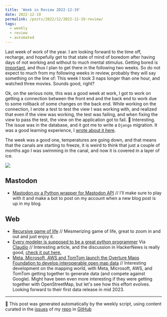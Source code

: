 ```yaml
---
title: 'Week in Review 2022-12-19'
date: 2022-12-19
permalink: /posts/2022/12/2022-12-19-review/
tags:
  - weekly
  - review
  - automated
---
```

 Last week of work of the year. I am looking forward to the time off, recharge, and hopefully get to that state of mind of boredom after having days of not working and without to much mental stimulus. Getting bored is [important](https://www.forbes.com/sites/bryanrobinson/2020/09/02/why-neuroscientists-say-boredom-is-good-for-your-brains-health/?sh=384399541842l), and thus I plan to get there in the following two weeks. So do not expect to much from my following weeks in review, probably they will say something on the line of: This week I took 3 naps longer than one hour, and watched three movies. Sounds good, right?

Ok, on the serious note, this was a good week at work, I got to work on getting a connection between the front end and the back end to work due to some rollback of some changes on the back end. While working on the connection, I wrote a test to test the view I was working with, and realized that even if the view was working, the test was failing, and when fixing the view to pass the test, the view on the application got to fail. 🤨 Interesting. The issue was in the database, and it got me to write a `Django` migration. It was a good learning experience, I [wrote about it here](https://luisnatera.com/posts/2022/12/writing-django-migrations/).

The week was a good one, temperatures are going down, and that means that the canals are starting to freeze, it is weird to think that just a couple of months ago I was swimming in the canal, and now it is covered in a layer of ice. 

![]({{site.imgsurl}}2022-12-18-kayak.webp)

## Mastodon
-  [Mastodon.py a Python wrapper for Mastodon API](https://github.com/halcy/Mastodon.pyl) // I'll make sure to play with it and make a bot to post on my account when a new blog post is up in my blog.

## Web
-  [Recursive game of life](https://oimo.io/works/life/) // Mesmerizing game of life, great to zoom in and out and just enjoy it.
-  [Every modeler is supposed to be a great python programmer](https://statmodeling.stat.columbia.edu/2022/12/08/the-cleantech-job-market-every-modeler-is-supposed-to-be-a-great-python-programmer/) Via [Claudio]() // Interesting article, and the discussion in HackerNews is really good, [check it out here.](https://news.ycombinator.com/item?id=33914426)
-  [Meta, Microsoft, AWS and TomTom launch the Overture Maps Foundation to develop interoperable open map data](https://techcrunch.com/2022/12/15/meta-microsoft-aws-and-tomtom-launch-the-overture-maps-foundation-to-develop-interoperable-open-map-data/) // Interesting development on the mapping world, with Meta, Microsoft, AWS, and TomTom getting together to generate data (and compete against Google). Might have been even more interesting if they were getting together with OpenStreetMap, but let's see how this effort evolves. Looking forward to their first data release in mid 2023.

***
🤖 This post was generated automatically by the weekly script, using content curated in the [issues](https://github.com/nateraluis/nateraluis.github.io/issues) of my [repo](https://github.com/nateraluis/nateraluis.github.io/) in [GitHub](https://github.com/nateraluis)
